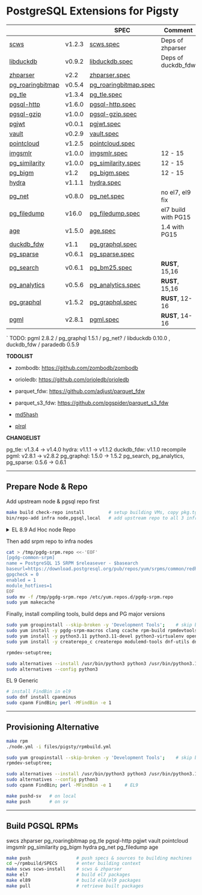 # PostgreSQL Extensions for Pigsty

|                                                                            |        | SPEC                                                 | Comment             |
|----------------------------------------------------------------------------|--------|------------------------------------------------------|---------------------|
| [scws](https://github.com/hightman/scws)                                   | v1.2.3 | [scws.spec](SPECS/scws.spec)                         | Deps of zhparser    |
| [libduckdb](https://github.com/duckdb/duckdb)                              | v0.9.2 | [libduckdb.spec](SPECS/libduckdb.spec)               | Deps of duckdb_fdw  |
| [zhparser](https://github.com/amutu/zhparser)                              | v2.2   | [zhparser.spec](SPECS/zhparser.spec)                 |                     |
| [pg_roaringbitmap](https://github.com/ChenHuajun/pg_roaringbitmap)         | v0.5.4 | [pg_roaringbitmap.spec](SPECS/pg_roaringbitmap.spec) |                     |
| [pg_tle](https://github.com/aws/pg_tle)                                    | v1.3.4 | [pg_tle.spec](SPECS/pg_tle.spec)                     |                     |
| [pgsql-http](https://github.com/pramsey/pgsql-http)                        | v1.6.0 | [pgsql-http.spec](SPECS/pgsql-http.spec)             |                     |
| [pgsql-gzip](https://github.com/pramsey/pgsql-gzip)                        | v1.0.0 | [pgsql-gzip.spec](SPECS/pgsql-gzip.spec)             |                     |
| [pgjwt](https://github.com/michelp/pgjwt)                                  | v0.0.1 | [pgjwt.spec](SPECS/pgjwt.spec)                       |                     |
| [vault](https://github.com/supabase/vault)                                 | v0.2.9 | [vault.spec](SPECS/vault.spec)                       |                     |
| [pointcloud](https://github.com/pgpointcloud/pointcloud)                   | v1.2.5 | [pointcloud.spec](SPECS/pointcloud.spec)             |                     |
| [imgsmlr](https://github.com/postgrespro/imgsmlr)                          | v1.0.0 | [imgsmlr.spec](SPECS/imgsmlr.spec)                   | 12 - 15             |
| [pg_similarity](https://github.com/eulerto/pg_similarity)                  | v1.0.0 | [pg_similarity.spec](SPECS/pg_similarity.spec)       | 12 - 15             |
| [pg_bigm](https://github.com/pgbigm/pg_bigm)                               | v1.2   | [pg_bigm.spec](SPECS/pg_bigm.spec)                   | 12 - 15             |
| [hydra](https://github.com/hydradatabase/)                                 | v1.1.1 | [hydra.spec](SPECS/hydra.spec)                       |                     |
| [pg_net](https://github.com/supabase/pg_net)                               | v0.8.0 | [pg_net.spec](SPECS/pg_net.spec)                     | no el7, el9 fix     |
| [pg_filedump](https://github.com/df7cb/pg_filedump)                        | v16.0  | [pg_filedump.spec](SPECS/pg_filedump.spec)           | el7 build with PG15 |
| [age](https://github.com/apache/age)                                       | v1.5.0 | [age.spec](SPECS/age.spec)                           | 1.4 with PG15       |
| [duckdb_fdw](https://github.com/alitrack/duckdb_fdw)                       | v1.1   | [pg_graphql.spec](SPECS/duckdb_fdw.spec)             |                     |
| [pg_sparse](https://github.com/paradedb/paradedb/tree/dev/pg_sparse)       | v0.6.1 | [pg_sparse.spec](SPECS/pg_svector.spec)              |                     |
| [pg_search](https://github.com/paradedb/paradedb/tree/dev/pg_search)       | v0.6.1 | [pg_bm25.spec](SPECS/pg_bm25.spec)                   | **RUST**, 15,16     |
| [pg_analytics](https://github.com/paradedb/paradedb/tree/dev/pg_analytics) | v0.5.6 | [pg_analytics.spec](SPECS/pg_analytics.spec)         | **RUST**, 15,16     |
| [pg_graphql](https://github.com/supabase/pg_graphql)                       | v1.5.2 | [pg_graphql.spec](SPECS/pg_graphql.spec)             | **RUST**, 12-16     |
| [pgml](https://github.com/postgresml/postgresml)                           | v2.8.1 | [pgml.spec](SPECS/pgml.spec)                         | **RUST**, 14-16     |
`
TODO: pgml 2.8.2 / pg_graphql 1.5.1 / pg_net? / libduckdb 0.10.0 , duckdb_fdw / paradedb 0.5.9


**TODOLIST**

- zombodb: https://github.com/zombodb/zombodb
- orioledb: https://github.com/orioledb/orioledb
- parquet_fdw: https://github.com/adjust/parquet_fdw
- parquet_s3_fdw: https://github.com/pgspider/parquet_s3_fdw

- [md5hash](https://github.com/tvondra/md5hash)
- [plrql](https://github.com/kaspermarstal/plprql)

**CHANGELIST**

pg_tle: v1.3.4 -> v1.4.0
hydra: v1.1.1 -> v1.1.2
duckdb_fdw: v1.1.0 recompile
pgml: v2.8.1 -> v2.8.2
pg_graphql: 1.5.0 -> 1.5.2
pg_search, pg_analytics, pg_sparse: 0.5.6 -> 0.6.1



----------

## Prepare Node & Repo

Add upstream node & pgsql repo first

```bash
make build check-repo install         # setup building VMs, copy pkg.tgz and init
bin/repo-add infra node,pgsql,local   # add upstream repo to all 3 infra nodes
```


<details><summary>EL 8.9 Ad Hoc node Repo</summary>

EL8: `/etc/yum.repos.d/node.repo`

```ini
[baseos]
name = EL 8+ BaseOS $releasever - $basearch
baseurl = https://mirrors.aliyun.com/rockylinux/8.9/BaseOS/$basearch/os/
gpgcheck = 0
enabled = 1
module_hotfixes = 1

[appstream]
name = EL 8+ AppStream $releasever - $basearch
baseurl = https://mirrors.aliyun.com/rockylinux/8.9/AppStream/$basearch/os/
gpgcheck = 0
enabled = 1
module_hotfixes = 1

[extras]
name = EL 8+ Extras $releasever - $basearch
baseurl = https://mirrors.aliyun.com/rockylinux/8.9/extras/$basearch/os/
gpgcheck = 0
enabled = 1
module_hotfixes = 1

[PowerTools]
name = EL 8 PowerTools $releasever - $basearch
baseurl = https://mirrors.aliyun.com/rockylinux/8.9/PowerTools/$basearch/os/
gpgcheck = 0
enabled = 1
module_hotfixes = 1

[HighAvailability]
name = EL 8 PowerTools $releasever - $basearch
baseurl = https://mirrors.aliyun.com/rockylinux/8.9/HighAvailability/$basearch/os/
gpgcheck = 0
enabled = 1
module_hotfixes = 1

[NFV]
name = EL 8 NFV $releasever - $basearch
baseurl = https://mirrors.aliyun.com/rockylinux/8.9/NFV/$basearch/os/
gpgcheck = 0
enabled = 1
module_hotfixes = 1

[RT]
name = EL 8 RT $releasever - $basearch
baseurl = https://mirrors.aliyun.com/rockylinux/8.9/RT/$basearch/os/
gpgcheck = 0
enabled = 1
module_hotfixes = 1

[plus]
name = EL 8+ Extras $releasever - $basearch
baseurl = https://mirrors.aliyun.com/rockylinux/8.9/plus/$basearch/os/
gpgcheck = 0
enabled = 1
module_hotfixes = 1

[devel]
name = EL 8+ Extras $releasever - $basearch
baseurl = https://mirrors.aliyun.com/rockylinux/8.9/devel/$basearch/os/
gpgcheck = 0
enabled = 1
module_hotfixes = 1

[epel]
name = EL 8+ EPEL $releasever - $basearch
baseurl = https://mirrors.tuna.tsinghua.edu.cn/epel/8/Everything/$basearch/
gpgcheck = 0
enabled = 1
module_hotfixes = 1
```

</details>


Then add srpm repo to infra nodes

```bash
cat > /tmp/pgdg-srpm.repo <<-'EOF'
[pgdg-common-srpm]
name = PostgreSQL 15 SRPM $releasever - $basearch
baseurl=https://download.postgresql.org/pub/repos/yum/srpms/common/redhat/rhel-$releasever-x86_64/
gpgcheck = 0
enabled = 1
module_hotfixes=1
EOF
sudo mv -f /tmp/pgdg-srpm.repo /etc/yum.repos.d/pgdg-srpm.repo
sudo yum makecache
```

Finally, install compiling tools, build deps and PG major versions

```bash
sudo yum groupinstall --skip-broken -y 'Development Tools';    # skip broken on EL8 
sudo yum install -y pgdg-srpm-macros clang ccache rpm-build rpmdevtools postgresql1*-server flex bison postgresql1*-devel readline-devel zlib-devel lz4-devel libzstd-devel openssl-devel krb5-devel libcurl-devel libxml2-devel gd-devel CUnit cmake;
sudo yum install -y python3.11 python3.11-devel python3-virtualenv openssl openssl-devel cmake pkg-config libomp libomp-devel openblas* llvm llvm-devel lld openblas* ;
sudo yum install -y createrepo_c createrepo modulemd-tools dnf-utils dnf-plugins-core yum-utils;

rpmdev-setuptree;
```

```bash
sudo alternatives --install /usr/bin/python3 python3 /usr/bin/python3.11 2
sudo alternatives --config python3
```

EL 9 Generic

```bash
# install FindBin in el9
sudo dnf install cpanminus
sudo cpanm FindBin; perl -MFindBin -e 1
```


----------

## Provisioning Alternative

```bash
make rpm
./node.yml -i files/pigsty/rpmbuild.yml

sudo yum groupinstall --skip-broken -y 'Development Tools';    # skip broken on EL8
rpmdev-setuptree;

sudo alternatives --install /usr/bin/python3 python3 /usr/bin/python3.11 2
sudo alternatives --config python3
sudo cpanm FindBin; perl -MFindBin -e 1     # EL9

make pushd-sv   # on local
make push       # on sv
```




----------

## Build PGSQL RPMs

swcs zhparser pg_roaringbitmap pg_tle pgsql-http pgjwt vault pointcloud imgsmlr pg_similarity pg_bigm hydra pg_net pg_filedump age

```bash
make push                 # push specs & sources to building machines
cd ~/rpmbuild/SPECS       # enter building context
make scws scws-install    # scws & zhparser
make el7                  # build el7 packages
make el89                 # build el8/el9 packages
make pull                 # retrieve built packages
```
